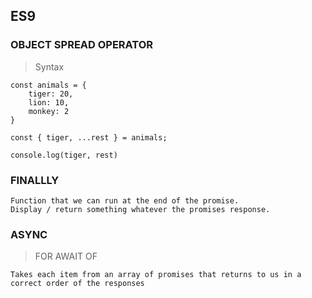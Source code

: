 ## ES9

### OBJECT SPREAD OPERATOR

> Syntax
```
const animals = {
    tiger: 20,
    lion: 10,
    monkey: 2
}

const { tiger, ...rest } = animals;

console.log(tiger, rest)
```

### FINALLLY
```
Function that we can run at the end of the promise.
Display / return something whatever the promises response.
```

### ASYNC
> FOR AWAIT OF
```
Takes each item from an array of promises that returns to us in a correct order of the responses
```